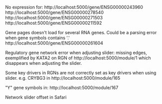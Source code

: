 No expression for:
http://localhost:5000/gene/ENSG00000243960
http://localhost:5000/gene/ENSG00000278540
http://localhost:5000/gene/ENSG00000271503
http://localhost:5000/gene/ENSG00000211592

Gene pages doesn't load for several RNA genes. Could be a parsing error when gene symbols contains '.'
http://localhost:5000/gene/ENSG00000261604

Regulatory gene network error when adjusting slider: missing edges, exemplified by KATA2 on RGN of
http://localhost:5000/module/1
which disappears when adjusting the slider.

Some key drivers in RGNs are not correctly set as key drivers when using slider. e.g. CRYBG3 in
http://localhost:5000/module/165

"Y" gene symbols in:
http://localhost:5000/module/167

Network slider offset in Safari
